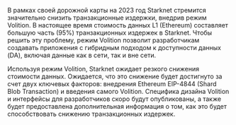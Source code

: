 В рамках своей дорожной карты на 2023 год Starknet стремится значительно снизить транзакционные издержки, внедрив режим Volition. В настоящее время стоимость данных L1 (Ethereum) составляет большую часть (95%) транзакционных издержек в Starknet. Чтобы решить эту проблему, режим Volition позволит разработчикам создавать приложения с гибридным подходом к доступности данных (DA), включая данные как в сети, так и вне сети.

Используя режим Volition, Starknet ожидает резкого снижения стоимости данных. Ожидается, что это снижение будет достигнуто за счет двух ключевых факторов: внедрения Ethereum EIP-4844 (Shard Blob Transaction) и введения самого Volition. Специфика дизайна Volition и интерфейсы для разработчиков скоро будут опубликованы, а также будет предоставлена дополнительная информация о том, как это будет способствовать снижению транзакционных издержек.